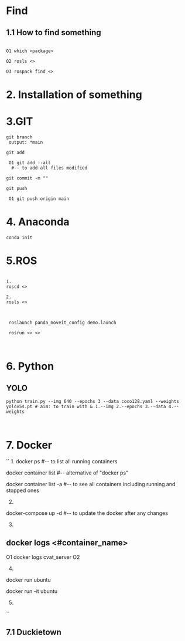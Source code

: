 # Find

## 1.1 How to find something
```

O1 which <package>

O2 rosls <>

O3 rospack find <>

```

# 2. Installation of something

# 3.GIT

```
git branch
 output: *main

git add
 
 O1 git add --all
  #-- to add all files modified 

git commit -m ""

git push

 O1 git push origin main 

```

# 4. Anaconda

```
conda init

```

# 5.ROS
```

1.
roscd <>

2.
rosls <>


```


```

 roslaunch panda_moveit_config demo.launch

 rosrun <> <>

 
```


# 6. Python

## YOLO

```
python train.py --img 640 --epochs 3 --data coco128.yaml --weights yolov5s.pt # aim: to train with & 1.--img 2.--epochs 3.--data 4.--weights 



```


# 7. Docker

``
1.
docker ps
 #-- to list all running containers

docker container list 
 #-- alternative of "docker ps"

docker container list -a 
 #-- to see all containers including running and stopped ones




2.
docker-compose up -d 
 #-- to update the docker after any changes

3.
docker logs <#container_name>
 ---
 O1 docker logs cvat_server
 O2 


4.
docker run ubuntu

docker run -it ubuntu


5.





``

## 7.1 Duckietown

```



```

